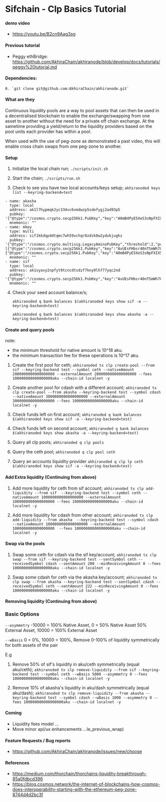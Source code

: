 # Sifchain - Clp Basics Tutorial

#### demo video

* https://youtu.be/B2cn9Aag3sg

#### Previous tutorial 

* Peggy ethBridge: https://github.com/AkhiraChain/akhiranode/blob/develop/docs/tutorials/peggy%20tutorial.md

#### Dependencies:

    0. `git clone git@github.com:AkhiraChain/akhiranode.git`
        

#### What are they

Continuous liquidity pools are a way to pool assets that can then be used in a decentralised blockchain to enable the exchange/swapping from one asset to another without the need for a private off chain exchange. At the sametime providing a yield/return to the liquidity providers based on the pool units each provider has within a pool.

When used with the use of peg-zone as demonstrated a past video, this will enable cross chain swaps from one peg-zone to another. 

#### Setup 

1. Initialize the local chain run; `./scripts/init.sh`

2. Start the chain; `./scripts/run.sh`

3. Check to see you have two local accounts/keys setup; `akhiranoded keys list --keyring-backend=test`

```
- name: akasha
  type: local
  address: ak1l7hypmqk2yc334vc6vmdwzp5sdefygj2ad93p5
  pubkey: '{"@type":"/cosmos.crypto.secp256k1.PubKey","key":"A0mB4PyE5XeS3sNpFXIX536INyNoJHkMu1DEQ8FgH8Mq"}'
  mnemonic: ""
- name: mkey
  type: multi
  address: sif1kkdqp4dtqmc7wh59vchqr0zdzk8w2ydukjugkz
  pubkey: '{"@type":"/cosmos.crypto.multisig.LegacyAminoPubKey","threshold":2,"public_keys":[{"@type":"/cosmos.crypto.secp256k1.PubKey","key":"AvUEsFHbsr40nTSmWh7CWYRZHGwf4cpRLtJlaRO4VAoq"},{"@type":"/cosmos.crypto.secp256k1.PubKey","key":"A0mB4PyE5XeS3sNpFXIX536INyNoJHkMu1DEQ8FgH8Mq"}]}'
  mnemonic: ""
- name: sif
  type: local
  address: ak1syavy2npfyt9tcncdtsdzf7kny9lh777yqc2nd
  pubkey: '{"@type":"/cosmos.crypto.secp256k1.PubKey","key":"AvUEsFHbsr40nTSmWh7CWYRZHGwf4cpRLtJlaRO4VAoq"}'
  mnemonic: ""
```

4. Check your seed account balance/s;

   `akhiranoded q bank balances $(akhiranoded keys show sif -a --keyring-backend=test)`
   
   `akhiranoded q bank balances $(akhiranoded keys show akasha -a --keyring-backend=test)`

#### Create and query pools

note: 
* the minimum threshold for native amount is 10^18 aku.
* the minimum transaction fee for these operations is 10^17 aku.

1. Create the first pool for ceth; 
`akhiranoded tx clp create-pool --from sif --keyring-backend test --symbol ceth --nativeAmount 2000000000000000000 --externalAmount 2000000000000000000 --fees 100000000000000000aku --chain-id localnet -y`

2. Create another pool for cdash with a different account; 
`akhiranoded tx clp create-pool --from akasha --keyring-backend test --symbol cdash --nativeAmount 3000000000000000000 --externalAmount 3000000000000000000 --fees 100000000000000000aku --chain-id localnet -y`

3. Check funds left on first account; `akhiranoded q bank balances $(akhiranoded keys show sif -a --keyring-backend=test)`

4. Check funds left on second account; `akhiranoded q bank balances $(akhiranoded keys show akasha -a --keyring-backend=test)`

5. Query all clp pools; `akhiranoded q clp pools`

6. Query the ceth pool; `akhiranoded q clp pool ceth`

7. Query an accounts liquidity provider `akhiranoded q clp lp ceth $(akhiranoded keys show sif -a --keyring-backend=test)`

#### Add Extra liquidity  (Continuing from above)

1. Add more liquidity for ceth from sif account; 
`akhiranoded tx clp add-liquidity --from sif  --keyring-backend test --symbol ceth --nativeAmount 1000000000000000000 --externalAmount 1000000000000000000 --fees 100000000000000000aku --chain-id localnet -y`

2. Add more liquidity for cdash from other account; 
`akhiranoded tx clp add-liquidity --from akasha  --keyring-backend test --symbol cdash --nativeAmount 1000000000000000000 --externalAmount 1000000000000000000  --fees 100000000000000000aku --chain-id localnet -y`

#### Swap via the pools 

1. Swap some ceth for cdash via the sif key/account; 
`akhiranoded tx clp swap --from sif --keyring-backend test --sentSymbol ceth --receivedSymbol cdash --sentAmount 200 --minReceivingAmount 0 --fees 100000000000000000aku --chain-id localnet -y`

2. Swap some cdash for ceth via the akasha key/account;
`akhiranoded tx clp swap --from akasha --keyring-backend test --sentSymbol cdash --receivedSymbol ceth --sentAmount 222 --minReceivingAmount 0 --fees 100000000000000000aku --chain-id localnet -y`

#### Removing liquidity (Continuing from above)

### Basic Options 
 
```--asymmetry```         -10000 = 100% Native Asset, 0 = 50% Native Asset 50% External Asset, 10000 = 100% External Asset

```--wBasis```            0 = 0%, 10000 = 100%, Remove 0-100% of liquidity symmetrically for both assets of the pair

E.g

1. Remove 50% of sif's liquidity in aku/ceth symmetrically (equal aku/ceth); 
`akhiranoded tx clp remove-liquidity --from sif --keyring-backend test --symbol ceth --wBasis 5000 --asymmetry 0 --fees 100000000000000000aku --chain-id localnet -y`

2. Remove 10% of akasha's liquidity in aku/dash symmetrically (equal aku/dash);
`akhiranoded tx clp remove-liquidity --from akasha --keyring-backend test --symbol cdash --wBasis 1000 --asymmetry 0 --fees 100000000000000000aku --chain-id localnet -y`

#### Coming  

* Liquidity fees model  ... 
* Move minor api/ux enhancements ...le_previous_wrap)

#### Feature Requests / Bug reports

* https://github.com/AkhiraChain/akhiranode/issues/new/choose


#### References

   * https://medium.com/thorchain/thorchains-liquidity-breakthrough-85a0fdbcd396
   * https://blog.cosmos.network/the-internet-of-blockchains-how-cosmos-does-interoperability-starting-with-the-ethereum-peg-zone-8744d4d2bc3f

